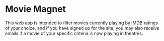 # Movie Magnet

This web app is intended to filter movies currently playing by IMDB ratings of your choice, and if you have signed up for the site, you may also receive emails if a movie of your specific criteria is now playing in theatres. 